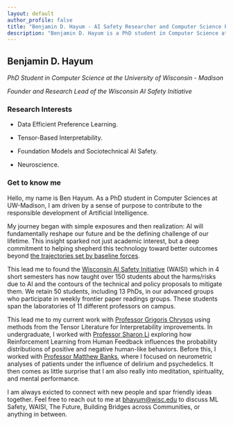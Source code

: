 ```yaml
---
layout: default
author_profile: false
title: "Benjamin D. Hayum - AI Safety Researcher and Computer Science PhD Student"
description: "Benjamin D. Hayum is a PhD student in Computer Science at the University of Wisconsin - Madison, specializing in AI Safety, Machine Learning Interpretability, and Sparse Autoencoders."
---
```


## Benjamin D. Hayum

*PhD Student in Computer Science at the University of Wisconsin - Madison*

*Founder and Research Lead of the Wisconsin AI Safety Initiative*

### Research Interests

- Data Efficient Preference Learning.

- Tensor-Based Interpretability. 

- Foundation Models and Sociotechnical AI Safety. 

- Neuroscience.

### Get to know me

Hello, my name is Ben Hayum. As a PhD student in Computer Sciences at UW-Madison, I am driven by a sense of purpose to contribute to the responsible development of Artificial Intelligence.

My journey began with simple exposures and then realization: AI will fundamentally reshape our future and be the defining challenge of our lifetime. This insight sparked not just academic interest, but a deep commitment to helping shepherd this technology toward better outcomes beyond [the trajectories set by baseline forces](https://www.narrativeark.xyz/p/the-gods-of-straight-lines).

This lead me to found the [Wisconsin AI Safety Initiative](https://waisi.org/) (WAISI) which in 4 short semesters has now taught over 150 students about the harms/risks due to AI and the contours of the technical and policy proposals to mitigate them. We retain 50 students, including 13 PhDs, in our advanced groups who participate in weekly frontier paper readings groups. These students span the laboratories of 11 different professors on campus.

This lead me to my current work with [Professor Grigoris Chrysos](https://grigorisg9gr.github.io/_pages/about/) using methods from the Tensor Literature for Interpretability improvements. In undergraduate, I worked with [Professor Sharon Li](https://pages.cs.wisc.edu/~sharonli/) exploring how Reinforcement Learning from Human Feedback influences the probability distributions of positive and negative human-like behaviors. Before this, I worked with [Professor Matthew Banks](https://neuro.wisc.edu/staff/banks-matthew-i/), where I focused on neurometric analyses of patients under the influence of delirium and psychedelics. It then comes as little surprise that I am also really into meditation, spirituality, and mental performance.

I am always exicted to connect with new people and spar friendly ideas together. Feel free to reach out to me at [bhayum@wisc.edu](mailto:bhayum@wisc.edu) to discuss ML Safety, WAISI, The Future, Building Bridges across Communities, or anything in between.
